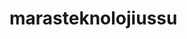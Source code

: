 # marasteknolojiussu

<!-- +++link sonlarındaki html uzantılarının kaldırılması 
<!-- 
site canlıya taşınınca google analitics eklenmeli


seo ile ilgili bilgi ve geliştirme istenmeli


kariyer alanında svg yükledim. 671 kb /297b

backend developer yol haritası eklenecek
mobil app developer eklenecek. saniye hanımda
tasarım ux eklenecek erkan beyde
nodejs developer eklenmeli >> mertcan bey

Yol haritalerı fotoğrafları anlamlandırılmalı

kamp diyarı fotografları webp düzenlenmeli




Linkedin paylaşımları için hakan beye banner çizdirelim


++ YOUTUBE SAYFASI AÇALIM EMRE BEY



-->

